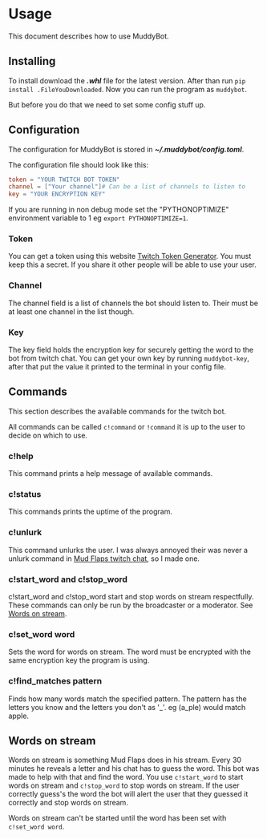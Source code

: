 # Usage

This document describes how to use MuddyBot.

## Installing

To install download the ***.whl*** file for the latest version. After than run `pip install .FileYouDownloaded`. Now you can run the program as `muddybot`.

But before you do that we need to set some config stuff up.

## Configuration

The configuration for MuddyBot is stored in ***~/.muddybot/config.toml***.

The configuration file should look like this:

```toml
token = "YOUR TWITCH BOT TOKEN"
channel = ["Your channel"]# Can be a list of channels to listen to
key = "YOUR ENCRYPTION KEY"
```

If you are running in non debug mode set the "PYTHONOPTIMIZE" environment variable to 1 eg `export PYTHONOPTIMIZE=1`.

### Token

You can get a token using this website [Twitch Token Generator](https://twitchtokengenerator.com/). You must keep this a secret. If you share it other people will be able to use your user.

### Channel

The channel field is a list of channels the bot should listen to. Their must be at least one channel in the list though.

### Key

The key field holds the encryption key for securely getting the word to the bot from twitch chat. You can get your own key by running `muddybot-key`, after that put the value it printed to the terminal in your config file.

## Commands

This section describes the available commands for the twitch bot.

All commands can be called `c!command` or `!command` it is up to the user to decide on which to use.

### c!help

This command prints a help message of available commands.

### c!status

This commands prints the uptime of the program.

### c!unlurk

This command unlurks the user. I was always annoyed their was never a unlurk command in [Mud Flaps twitch chat](https://twitch.tv/mud_flaps123), so I made one.

### c!start_word and c!stop_word

c!start_word and c!stop_word start and stop words on stream respectfully. These commands can only be run by the broadcaster or a moderator. See [Words on stream](#words-on-stream).

### c!set_word word

Sets the word for words on stream. The word must be encrypted with the same encryption key the program is using.

### c!find_matches pattern

Finds how many words match the specified pattern. The pattern has the letters you know and the letters you don't as '_'. eg (a_ple) would match apple.

## Words on stream

Words on stream is something Mud Flaps does in his stream. Every 30 minutes he reveals a letter and his chat has to guess the word. This bot was made to help with that and find the word. You use `c!start_word` to start words on stream and `c!stop_word` to stop words on stream. If the user correctly guess's the word the bot will alert the user that they guessed it correctly and stop words on stream.

Words on stream can't be started until the word has been set with `c!set_word word`.
